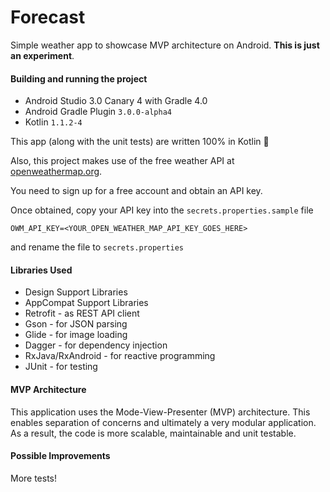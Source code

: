 # Forecast

Simple weather app to showcase MVP architecture on Android. **This is just an experiment**.

#### Building and running the project
 * Android Studio 3.0 Canary 4 with Gradle 4.0
 * Android Gradle Plugin `3.0.0-alpha4`
 * Kotlin `1.1.2-4`
 
This app (along with the unit tests) are written 100% in Kotlin 🎉

Also, this project makes use of the free weather API at [openweathermap.org](openweathermap.org/api).

You need to sign up for a free account and obtain an API key.  
 
Once obtained, copy your API key into the `secrets.properties.sample` file  
```
OWM_API_KEY=<YOUR_OPEN_WEATHER_MAP_API_KEY_GOES_HERE>
```
and rename the file to `secrets.properties`

#### Libraries Used
 * Design Support Libraries
 * AppCompat Support Libraries
 * Retrofit - as REST API client
 * Gson - for JSON parsing
 * Glide - for image loading
 * Dagger - for dependency injection
 * RxJava/RxAndroid - for reactive programming
 * JUnit - for testing
 
 #### MVP Architecture
 This application uses the Mode-View-Presenter (MVP) architecture. 
 This enables separation of concerns and ultimately a very modular application. 
 As a result, the code is more scalable, maintainable and unit testable.
 
 #### Possible Improvements
 More tests!